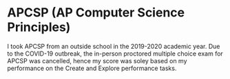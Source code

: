 # APCSP (AP Computer Science Principles)

I took APCSP from an outside school in the 2019-2020 academic year. 
Due to the COVID-19 outbreak, the in-person proctored multiple choice exam for APCSP was cancelled, hence my score was soley based on my performance on the Create and Explore performance tasks. 
